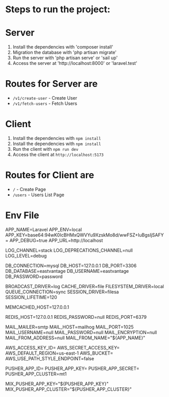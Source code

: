 # Steps to run the project:

# Server

1. Install the dependencies with 'composer install'
2. Migration the database with 'php artisan migrate'
3. Run the server with 'php artisan serve' or 'sail up'
4. Access the server at 'http://localhost:8000' or 'laravel.test'

# Routes for Server are

- `/v1/create-user` - Create User
- `/v1/fetch-users` - Fetch Users

# Client

1. Install the dependencies with `npm install`
1. Install the dependencies with `npm install`
1. Run the client with `npm run dev`
1. Access the client at `http://localhost:5173`

# Routes for Client are

- `/` - Create Page
- `/users` - Users List Page

# Env File

APP_NAME=Laravel
APP_ENV=local
APP_KEY=base64:94wK0IcBHMxQWVYu9XzskMo8d/wwFSZ+IuBgsIjSAFY=
APP_DEBUG=true
APP_URL=http://localhost

LOG_CHANNEL=stack
LOG_DEPRECATIONS_CHANNEL=null
LOG_LEVEL=debug

DB_CONNECTION=mysql
DB_HOST=127.0.0.1
DB_PORT=3306
DB_DATABASE=eastvantage
DB_USERNAME=eastvantage
DB_PASSWORD=password

BROADCAST_DRIVER=log
CACHE_DRIVER=file
FILESYSTEM_DRIVER=local
QUEUE_CONNECTION=sync
SESSION_DRIVER=filesa
SESSION_LIFETIME=120

MEMCACHED_HOST=127.0.0.1

REDIS_HOST=127.0.0.1
REDIS_PASSWORD=null
REDIS_PORT=6379

MAIL_MAILER=smtp
MAIL_HOST=mailhog
MAIL_PORT=1025
MAIL_USERNAME=null
MAIL_PASSWORD=null
MAIL_ENCRYPTION=null
MAIL_FROM_ADDRESS=null
MAIL_FROM_NAME="${APP_NAME}"

AWS_ACCESS_KEY_ID=
AWS_SECRET_ACCESS_KEY=
AWS_DEFAULT_REGION=us-east-1
AWS_BUCKET=
AWS_USE_PATH_STYLE_ENDPOINT=false

PUSHER_APP_ID=
PUSHER_APP_KEY=
PUSHER_APP_SECRET=
PUSHER_APP_CLUSTER=mt1

MIX_PUSHER_APP_KEY="${PUSHER_APP_KEY}"
MIX_PUSHER_APP_CLUSTER="${PUSHER_APP_CLUSTER}"
